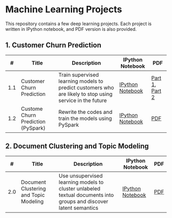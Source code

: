 # Machine Learning Projects

This repository contains a few deep learning projects. Each project is written in IPython notebook, and PDF version is also provided.

## 1. Customer Churn Prediction
|#|Title|Description|IPython Notebook|PDF|
|-|-----|----------|--------|---------|
|1.1|Customer Churn Prediction|Train supervised learning models to predict customers who are likely to stop using service in the future|[IPython Notebook](https://github.com/boyhhy88/machine-learning/blob/master/Customer%20Churn%20Prediction/Ipython%20Notebook/Customer%20Churn%20Prediction.ipynb)|[Part 1](https://github.com/boyhhy88/machine-learning/blob/master/Customer%20Churn%20Prediction/Ipython%20Notebook%20in%20PDF/Customer%20Churn%20Prediction%20-%20Part%201.pdf), [Part 2](https://github.com/boyhhy88/machine-learning/blob/master/Customer%20Churn%20Prediction/Ipython%20Notebook%20in%20PDF/Customer%20Churn%20Prediction%20-%20Part%202.pdf)|
|1.2|Custome Churn Prediction (PySpark)|Rewrite the codes and train the models using PySpark|[IPython Notebook](https://github.com/boyhhy88/machine-learning/blob/master/Customer%20Churn%20Prediction/Ipython%20Notebook/Custome_Churn_Prediction_PySpark.ipynb)|[PDF](https://github.com/boyhhy88/machine-learning/blob/master/Customer%20Churn%20Prediction/Ipython%20Notebook%20in%20PDF/Custome_Churn_Prediction_PySpark.pdf)|

## 2. Document Clustering and Topic Modeling
|#|Title|Description|IPython Notebook|PDF|
|-|-----|----------|--------|---------|
|2.0|Document Clustering and Topic Modeling|Use unsupervised learning models to cluster unlabeled textual documents into groups and discover latent semantics|[IPython Notebook](https://github.com/boyhhy88/machine-learning/blob/master/Document%20Clustering%20and%20Topic%20Modeling/Ipython%20Notebook/Document%20Clustering%20and%20Topic%20Modeling.ipynb)|[PDF](https://github.com/boyhhy88/machine-learning/blob/master/Document%20Clustering%20and%20Topic%20Modeling/Ipython%20Notebook%20in%20PDF/Document%20Clustering%20and%20Topic%20Modeling.pdf)|
